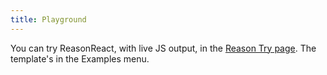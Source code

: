```yaml
---
title: Playground
---
```


You can try ReasonReact, with live JS output, in the [Reason Try page](https://reasonml.github.io/en/try.html?rrjsx=true&reason=NoAQRgzgdAxg9gOwGYEsDmACA3gKwgDwC4MBmAXwF0BuAKBoFs4ATAVwBsBTDAYThYQAuHAE4YAvNhoYMoYRwCGMAbDj0ADog6CKUjJwEZ68gNZcJACgB+CefQ4BKcQD5J06fozn4-AQBoMEBwCvD6OEgBKCkpQLIEAygLyQubmYS4ADPa0utIAPEwoAG5OOW65ai5YkYrKEALCKAho5jZ2GADU7RgARBgwbCgwpkw9HV11DU0A+nBIU40CXnyCjp2jAih2EN32ZBi5APQVpXlgLAICiBiI3ANDYlhTzgFBIYLmT2Iu3oIdGACMuxKbhB2Gq0QmjWa3Vug2Mhg4OzIJ32BzOF0QwLKBwKxV0ZFoBLo4IEABEAPIAWUiUDkCCYIgAKnAAKKcOyCADqKAEAAsAJJMcy5N5CUStDhiGHLMW9A5OfzdNRyQooDgAdx2VCAA). The template's in the Examples menu.
